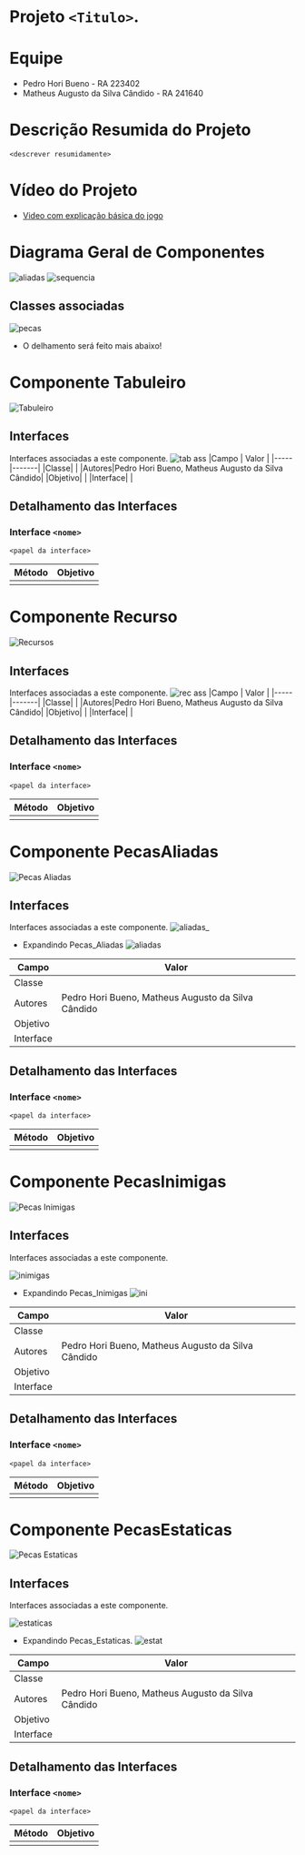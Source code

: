 # Projeto `<Titulo>`.

# Equipe
  * Pedro Hori Bueno - RA 223402
  * Matheus Augusto da Silva Cândido - RA 241640

# Descrição Resumida do Projeto
`<descrever resumidamente>`
  
# Vídeo do Projeto
* [Video com explicação básica do jogo](https://drive.google.com/file/d/1PenhFqBI79RkenKXz6Xt08x29YHh8kXR/view?usp=sharing)

# Diagrama Geral de Componentes
![aliadas](Componentes_PecasAliadas.png)
![sequencia](Componentes_Pecas2.png)

## Classes associadas
![pecas](Pecas.png)
 * O delhamento será feito mais abaixo!
# Componente Tabuleiro
![Tabuleiro](tabuleirocomp.png)
## Interfaces 
Interfaces associadas a este componente.
![tab ass](Tabuleiro_associado.png)
|Campo | Valor |
|----- |-------|
|Classe|       |
|Autores|Pedro Hori Bueno, Matheus Augusto da Silva Cândido|
|Objetivo| |
|Interface| |

## Detalhamento das Interfaces

### Interface `<nome>`
`<papel da interface>`

|Método | Objetivo |
|-------|----------|
|       |          |

# Componente Recurso
![Recursos](recursoscomp.png)
## Interfaces 
Interfaces associadas a este componente.
![rec ass](Recursos_class.png)
|Campo | Valor |
|----- |-------|
|Classe|       |
|Autores|Pedro Hori Bueno, Matheus Augusto da Silva Cândido|
|Objetivo| |
|Interface| |

## Detalhamento das Interfaces

### Interface `<nome>`
`<papel da interface>`

|Método | Objetivo |
|-------|----------|
|       |          |

# Componente PecasAliadas
![Pecas Aliadas](pecasaliadas.png)
## Interfaces 
Interfaces associadas a este componente.
![aliadas_](aliadas.png)
* Expandindo Pecas_Aliadas
![aliadas](Pecas_aliadas.png)

|Campo | Valor |
|----- |-------|
|Classe|       |
|Autores|Pedro Hori Bueno, Matheus Augusto da Silva Cândido|
|Objetivo| |
|Interface| |

## Detalhamento das Interfaces

### Interface `<nome>`
`<papel da interface>`

|Método | Objetivo |
|-------|----------|
|       |          |

# Componente PecasInimigas
![Pecas Inimigas](pecasinimigas.png)
## Interfaces 
Interfaces associadas a este componente.

![inimigas](inimigas.png)
* Expandindo Pecas_Inimigas
![ini](Pecas_inimigas.png)

|Campo | Valor |
|----- |-------|
|Classe|       |
|Autores|Pedro Hori Bueno, Matheus Augusto da Silva Cândido|
|Objetivo| |
|Interface| |

## Detalhamento das Interfaces

### Interface `<nome>`
`<papel da interface>`

|Método | Objetivo |
|-------|----------|
|       |          |

# Componente PecasEstaticas
![Pecas Estaticas](pecasestaticas.png)
## Interfaces 
Interfaces associadas a este componente.

![estaticas](estaticas.png)
* Expandindo Pecas_Estaticas.
![estat](Pecas_Estaticas.png)

|Campo | Valor |
|----- |-------|
|Classe|       |
|Autores|Pedro Hori Bueno, Matheus Augusto da Silva Cândido|
|Objetivo| |
|Interface| |

## Detalhamento das Interfaces

### Interface `<nome>`
`<papel da interface>`

|Método | Objetivo |
|-------|----------|
|       |          |

